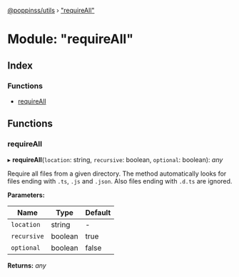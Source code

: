 [@poppinss/utils](../README.md) › ["requireAll"](_requireall_.md)

# Module: "requireAll"

## Index

### Functions

* [requireAll](_requireall_.md#requireall)

## Functions

###  requireAll

▸ **requireAll**(`location`: string, `recursive`: boolean, `optional`: boolean): *any*

Require all files from a given directory. The method automatically looks
for files ending with `.ts`, `.js` and `.json`. Also files ending with
`.d.ts` are ignored.

**Parameters:**

Name | Type | Default |
------ | ------ | ------ |
`location` | string | - |
`recursive` | boolean | true |
`optional` | boolean | false |

**Returns:** *any*
